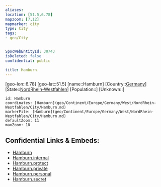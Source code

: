 ```yaml
---
aliases: 
location: [51.5,6.78]
mapzoom: [7,12] 
mapmarker: city 
type: City
tags:
- geo/City


SpocWebEntityId: 30743
isDeleted: false
confidential: public

title: Hamburn
---
```

[geo-lon::6.78]
[geo-lat::51.5]
[name::Hamburn]
[Country::[Germany](geo/Continent/Europe/Germany.md)]
[State::[NordRhein-Westfahlen](NordRhein-Westfahlen)]
[Population::]
[Unknown::]


```leaflet
id: Hamburn
coordinates: [Hamburn](geo/Continent/Europe/Germany/West/NordRhein-Westfahlen/City/Hamburn.md)
markerFile: [Hamburn](geo/Continent/Europe/Germany/West/NordRhein-Westfahlen/City/Hamburn.md)
defaultZoom: 11 
maxZoom: 18
```


## Confidential Links & Embeds: 
- [Hamburn](../../../../../../../../_public/geo/Continent/Europe/Germany/West/NordRhein-Westfahlen/City/Hamburn.md) 
- [Hamburn.internal](../../../../../../../../_internal/geo/Continent/Europe/Germany/West/NordRhein-Westfahlen/City/Hamburn.internal.md) 
- [Hamburn.protect](../../../../../../../../_protect/geo/Continent/Europe/Germany/West/NordRhein-Westfahlen/City/Hamburn.protect.md) 
- [Hamburn.private](../../../../../../../../_private/geo/Continent/Europe/Germany/West/NordRhein-Westfahlen/City/Hamburn.private.md) 
- [Hamburn.personal](../../../../../../../../_personal/geo/Continent/Europe/Germany/West/NordRhein-Westfahlen/City/Hamburn.personal.md) 
- [Hamburn.secret](../../../../../../../../_secret/geo/Continent/Europe/Germany/West/NordRhein-Westfahlen/City/Hamburn.secret.md) 
